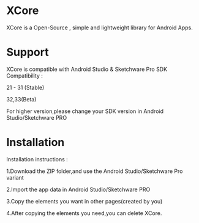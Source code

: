 # XCore
XCore is a Open-Source , simple and lightweight library for Android Apps.
# Support
XCore is compatible with Android Studio & Sketchware Pro
SDK Compatibility :

21 - 31 (Stable)

32,33(Beta)

For higher version,please change your SDK version in Android Studio/Sketchware PRO
# Installation

Installation instructions :

1.Download the ZIP folder,and use the Android Studio/Sketchware Pro variant

2.Import the app data in Android Studio/Sketchware PRO

3.Copy the elements you want in other pages(created by you)

4.After copying the elements you need,you can delete XCore.


